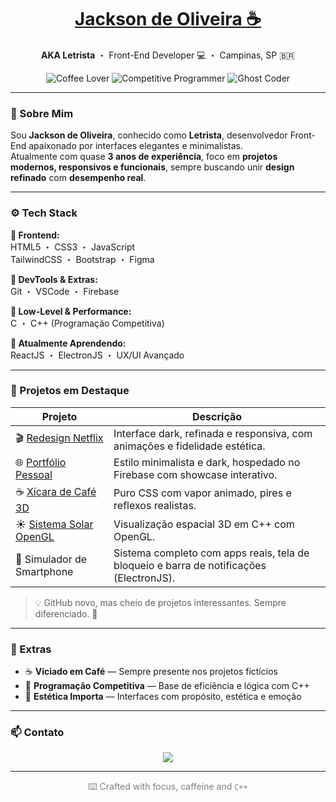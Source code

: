 <h1 align="center">
  <a href="https://letristadev.web.app" target="_blank">Jackson de Oliveira ☕</a>
</h1>

<p align="center">
  <b>AKA Letrista</b> ・ Front-End Developer 💻 ・ Campinas, SP 🇧🇷
</p>

<p align="center">
  <img src="https://img.shields.io/badge/Coffee%20Lover-%23e3c09c?style=flat&logo=buymeacoffee&logoColor=black" alt="Coffee Lover" />
  <img src="https://img.shields.io/badge/Competitive%20Programmer-%2300599C?style=flat&logo=c&logoColor=white" alt="Competitive Programmer" />
  <img src="https://img.shields.io/badge/Ghost%20Coder-%23191919?style=flat&logo=ghost&logoColor=white" alt="Ghost Coder" />
</p>

---

### 🎩 Sobre Mim

Sou **Jackson de Oliveira**, conhecido como **Letrista**, desenvolvedor Front-End apaixonado por interfaces elegantes e minimalistas.  
Atualmente com quase **3 anos de experiência**, foco em **projetos modernos, responsivos e funcionais**, sempre buscando unir **design refinado** com **desempenho real**.

---

### ⚙️ Tech Stack

**🎨 Frontend:**  
HTML5 ・ CSS3 ・ JavaScript  
TailwindCSS ・ Bootstrap ・ Figma  

**💾 DevTools & Extras:**  
Git ・ VSCode ・ Firebase  

**🧮 Low-Level & Performance:**  
C ・ C++ (Programação Competitiva)  

**🧪 Atualmente Aprendendo:**  
ReactJS ・ ElectronJS ・ UX/UI Avançado

---

### 🚀 Projetos em Destaque

| Projeto | Descrição |
|--------|-----------|
| 🎬 [Redesign Netflix](https://letrista.github.io/netflix) | Interface dark, refinada e responsiva, com animações e fidelidade estética. |
| 🌐 [Portfólio Pessoal](https://letristadev.web.app) | Estilo minimalista e dark, hospedado no Firebase com showcase interativo. |
| ☕ [Xícara de Café 3D](https://letrista.github.io/css-coffee-cup) | Puro CSS com vapor animado, pires e reflexos realistas. |
| ☀️ [Sistema Solar OpenGL](https://github.com/letrista/solar-system) | Visualização espacial 3D em C++ com OpenGL. |
| 📱 Simulador de Smartphone | Sistema completo com apps reais, tela de bloqueio e barra de notificações (ElectronJS). |

> 💡 GitHub novo, mas cheio de projetos interessantes. Sempre diferenciado. 👀

---

### 🧠 Extras

- ☕ **Viciado em Café** — Sempre presente nos projetos fictícios  
- 🧠 **Programação Competitiva** — Base de eficiência e lógica com C++  
- 🎨 **Estética Importa** — Interfaces com propósito, estética e emoção

---

### 📫 Contato

<p align="center">
  <a href="mailto:jacksonndeoliveira@gmail.com" target="_blank">
    <img src="https://img.shields.io/badge/Let's%20Talk-%20-%23191919?style=flat&logo=minutemailer&logoColor=white&labelColor=0b0b0b" />
  </a>
</p>

---

<p align="center" style="color: gray;">
  ⌨️ Crafted with focus, caffeine and <code>C++</code>
</p>

